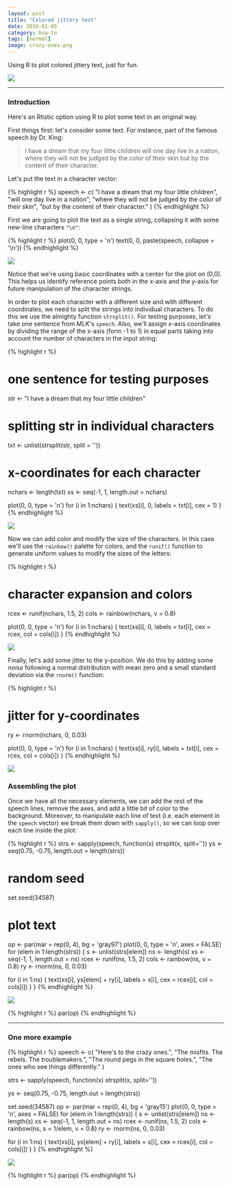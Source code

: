 ```yaml
---
layout: post
title: "Colored jittery text"
date: 2016-01-05
category: how-to
tags: [normal]
image: crazy-ones.png
---
```


Using R to plot colored jittery text, just for fun.

<!--more-->

<img src="{{ site.baseurl }}/images/blog/crazy-ones.png">

<hr/>

### Introduction

Here's an Rtistic option using R to plot some text in an original way.

First things first: let's consider some text. For instance, part of the famous speech by Dr. King:

> I have a dream that my four little children
> will one day live in a nation,
> where they will not be judged by the color of their skin
> but by the content of their character.

Let's put the text in a character vector:

{% highlight r %}
speech <- c(
  "I have a dream that my four little children",
  "will one day live in a nation", 
  "where they will not be judged by the color of their skin",
  "but by the content of their character."
)
{% endhighlight %}

First we are going to plot the text as a single string, collapsing it with some new-line characters `"\n"`:

{% highlight r %}
plot(0, 0, type = 'n')
text(0, 0, paste(speech, collapse = '\n'))
{% endhighlight %}

<img class='centered' src="{{ site.baseurl }}/figs/code-2016-01-05-colored-jittery-text/plot_dream1-1.png">

Notice that we're using basic coordinates with a center for the plot on (0,0). This helps us identify reference points both in the x-axis and the y-axis for future manipulation of the character strings.

In order to plot each character with a different size and with different coordinates, we need to split the strings into individual characters. To do this we use the almighty function `strsplit()`. For testing purposes, let's take one sentence from MLK's `speech`. Also, we'll assign x-axis coordinates by dividing the range of the x-axis (form -1 to 1) in equal parts taking into account the number of characters in the input string:


{% highlight r %}
# one sentence for testing purposes
str <- "I have a dream that my four little children"

# splitting str in individual characters
txt <- unlist(strsplit(str, split = ''))

# x-coordinates for each character
nchars <- length(txt)
xs <- seq(-1, 1, length.out = nchars)

plot(0, 0, type = 'n')
for (i in 1:nchars) {
  text(xs[i], 0, labels = txt[i], cex = 1)
}
{% endhighlight %}

<img src="{{ site.baseurl }}/figs/code-2016-01-05-colored-jittery-text/plot_dream2-1.png">

Now we can add color and modify the size of the characters. In this case we'll use the `rainbow()` palette for colors, and the `runif()` function to generate uniform values to modify the sizes of the letters:


{% highlight r %}
# character expansion and colors
rcex <- runif(nchars, 1.5, 2)
cols <- rainbow(nchars, v = 0.8)

plot(0, 0, type = 'n')
for (i in 1:nchars) {
  text(xs[i], 0, labels = txt[i], cex = rcex, col = cols[i])
}
{% endhighlight %}

<img src="{{ site.baseurl }}/figs/code-2016-01-05-colored-jittery-text/plot_dream3-1.png">

Finally, let's add some jitter to the y-position. We do this by adding some _noise_ following a normal distribution with mean zero and a small standard deviation via the `rnorm()` function:


{% highlight r %}
# jitter for y-coordinates
ry <- rnorm(nchars, 0, 0.03)

plot(0, 0, type = 'n')
for (i in 1:nchars) {
  text(xs[i], ry[i], labels = txt[i], cex = rcex, col = cols[i])
}
{% endhighlight %}

<img src="{{ site.baseurl }}/figs/code-2016-01-05-colored-jittery-text/plot_dream4-1.png">


### Assembling the plot

Once we have all the necessary elements, we can add the rest of the speech lines, remove the axes, and add a little bit of color to the background. Moreover, to manipulate each line of text (i.e. each element in the `speech` vector) we break them down with `sapply()`, so we can loop over each line inside the plot:


{% highlight r %}
strs <- sapply(speech, function(x) strsplit(x, split=''))
ys <- seq(0.75, -0.75, length.out = length(strs))

# random seed
set.seed(34587)

# plot text
op <- par(mar = rep(0, 4), bg = 'gray97')
plot(0, 0, type = 'n', axes = FALSE)
for (elem in 1:length(strs)) {
  s <- unlist(strs[elem])
  ns <- length(s)
  xs <- seq(-1, 1, length.out = ns)
  rcex <- runif(ns, 1.5, 2)
  cols <- rainbow(ns, v = 0.8)
  ry <- rnorm(ns, 0, 0.03)
  
  for (i in 1:ns) {
    text(xs[i], ys[elem] + ry[i], labels = s[i], 
         cex = rcex[i], col = cols[i])
  }
}
{% endhighlight %}

<img src="{{ site.baseurl }}/figs/code-2016-01-05-colored-jittery-text/plot_dream5-1.png">

{% highlight r %}
par(op)
{% endhighlight %}

-----

### One more example


{% highlight r %}
speech <- c(
  "Here's to the crazy ones.",
  "The misfits. The rebels. The troublemakers.",
  "The round pegs in the square holes.", 
  "The ones who see things differently."
)

strs <- sapply(speech, function(x) strsplit(x, split=''))

ys <- seq(0.75, -0.75, length.out = length(strs))

set.seed(34587)
op <- par(mar = rep(0, 4), bg = 'gray15')
plot(0, 0, type = 'n', axes = FALSE)
for (elem in 1:length(strs)) {
  s <- unlist(strs[elem])
  ns <- length(s)
  xs <- seq(-1, 1, length.out = ns)
  rcex <- runif(ns, 1.5, 2)
  cols <- rainbow(ns, s = 1/elem, v = 0.8)
  ry <- rnorm(ns, 0, 0.03)
  
  for (i in 1:ns) {
    text(xs[i], ys[elem] + ry[i], labels = s[i], 
         cex = rcex[i], col = cols[i])
  }
}
{% endhighlight %}

<img src="{{ site.baseurl }}/figs/code-2016-01-05-colored-jittery-text/crazy-ones-1.png">

{% highlight r %}
par(op)
{% endhighlight %}
